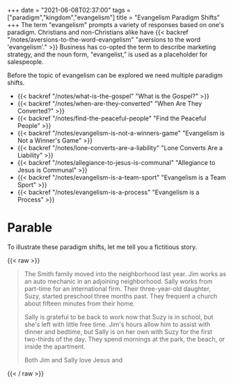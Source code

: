 +++
date = "2021-06-08T02:37:00"
tags = ["paradigm","kingdom","evangelism"]
title = "Evangelism Paradigm Shifts"
+++
The term "evangelism" prompts a variety of responses based on one's paradigm. Christians and non-Christians alike have {{< backref "/notes/aversions-to-the-word-evangelism" "aversions to the word 'evangelism'." >}} Business has co-opted the term to describe marketing strategy, and the noun form, "evangelist," is used as a placeholder for salespeople.

Before the topic of evangelism can be explored we need multiple paradigm shifts.

- {{< backref "/notes/what-is-the-gospel" "What is the Gospel?" >}}
- {{< backref "/notes/when-are-they-converted" "When Are They Converted?" >}}
- {{< backref "/notes/find-the-peaceful-people" "Find the Peaceful People" >}}
- {{< backref "/notes/evangelism-is-not-a-winners-game" "Evangelism is Not a Winner's Game" >}}
- {{< backref "/notes/lone-converts-are-a-liability" "Lone Converts Are a Liability" >}}
- {{< backref "/notes/allegiance-to-jesus-is-communal" "Allegiance to Jesus is Communal" >}}
- {{< backref "/notes/evangelism-is-a-team-sport" "Evangelism is a Team Sport" >}}
- {{< backref "/notes/evangelism-is-a-process" "Evangelism is a Process" >}}

# Parable

To illustrate these paradigm shifts, let me tell you a fictitious story.

{{< raw >}}
<blockquote>

  <p>The Smith family moved into the neighborhood last year. Jim works as an auto mechanic in an adjoining neighborhood. Sally works from part-time for an international firm. Their three-year-old daughter, Suzy, started preschool three months past. They frequent a church about fifteen minutes from their home.</p>

  <p>Sally is grateful to be back to work now that Suzy is in school, but she's left with little free time. Jim's hours allow him to assist with dinner and bedtime, but Sally is on her own with Suzy for the first two-thirds of the day. They spend mornings at the park, the beach, or inside the apartment.</p>

  <p>Both Jim and Sally love Jesus and </p>

</blockquote>
{{< / raw >}}
